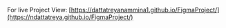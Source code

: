 For live Project View:
[https://dattatreyanammina1.github.io/FigmaProject/](https://ndattatreya.github.io/FigmaProject/)
